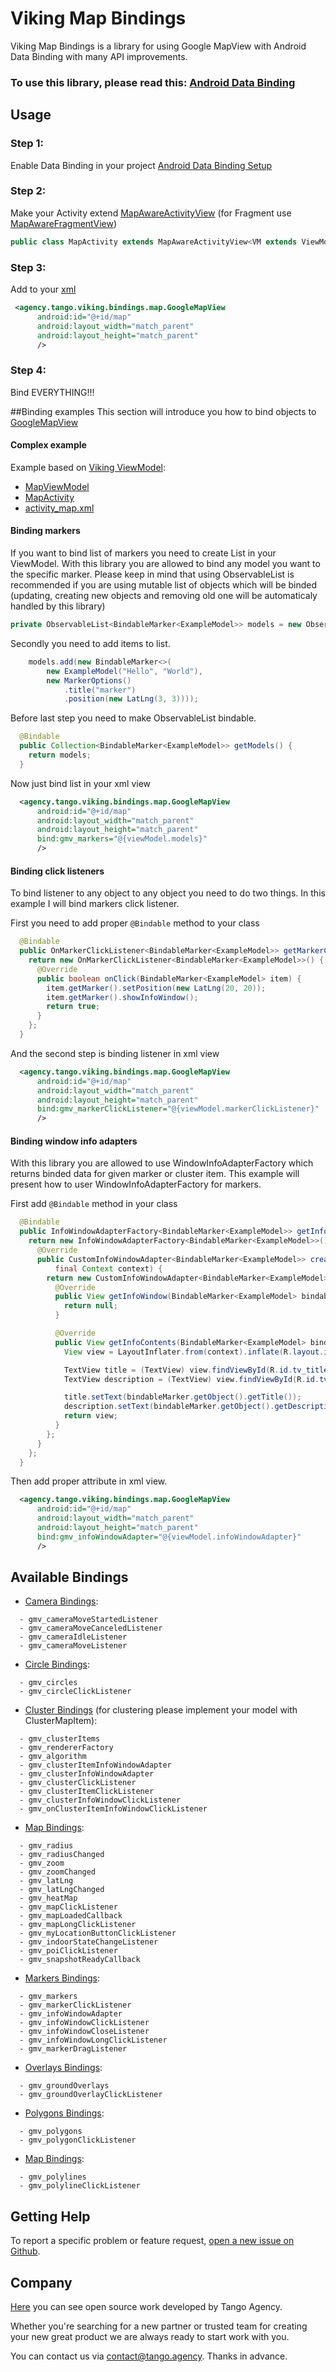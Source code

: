 # Viking Map Bindings
Viking Map Bindings is a library for using Google MapView with Android Data Binding with many API improvements.

### To use this library, please read this: [Android Data Binding]
## Usage 

### Step 1:

Enable Data Binding in your project [Android Data Binding Setup]
### Step 2:
Make your Activity extend  [MapAwareActivityView] (for Fragment use [MapAwareFragmentView])
```java
public class MapActivity extends MapAwareActivityView<VM extends ViewModel, VD extends ViewDataBinding>
```
### Step 3:
Add to your [xml][GoogleMapView]
```xml
 <agency.tango.viking.bindings.map.GoogleMapView
      android:id="@+id/map"
      android:layout_width="match_parent"
      android:layout_height="match_parent"
      />
```
### Step 4:
Bind EVERYTHING!!!

##Binding examples
This section will introduce you how to bind objects to [GoogleMapView]
#### Complex example
Example based on [Viking ViewModel]:
- [MapViewModel]
- [MapActivity]
- [activity_map.xml]

#### Binding markers
If you want to bind list of markers you need to create List in your ViewModel. With this library you are allowed to bind any model you want to the specific marker. Please keep in mind that using ObservableList is recommended if you are using mutable list of objects which will be binded (updating, creating new objects and removing old one will be automaticaly handled by this library)

```java
private ObservableList<BindableMarker<ExampleModel>> models = new ObservableArrayList<>();
```
Secondly you need to add items to list.
```java
    models.add(new BindableMarker<>(
        new ExampleModel("Hello", "World"),
        new MarkerOptions()
            .title("marker")
            .position(new LatLng(3, 3))));
```
Before last step you need to make ObservableList bindable.
```java
  @Bindable
  public Collection<BindableMarker<ExampleModel>> getModels() {
    return models;
  }
```
Now just bind list in your xml view
```xml
  <agency.tango.viking.bindings.map.GoogleMapView
      android:id="@+id/map"
      android:layout_width="match_parent"
      android:layout_height="match_parent"
      bind:gmv_markers="@{viewModel.models}"
      />
```

#### Binding click listeners
To bind listener to any object to any object you need to do two things. In this example I will bind markers click listener.

First you need to add proper ```@Bindable``` method to your class
```java
  @Bindable
  public OnMarkerClickListener<BindableMarker<ExampleModel>> getMarkerClickListener() {
    return new OnMarkerClickListener<BindableMarker<ExampleModel>>() {
      @Override
      public boolean onClick(BindableMarker<ExampleModel> item) {
        item.getMarker().setPosition(new LatLng(20, 20));
        item.getMarker().showInfoWindow();
        return true;
      }
    };
  }
```
And the second step is binding listener in xml view
```xml
  <agency.tango.viking.bindings.map.GoogleMapView
      android:id="@+id/map"
      android:layout_width="match_parent"
      android:layout_height="match_parent"
      bind:gmv_markerClickListener="@{viewModel.markerClickListener}"
      />
```

#### Binding window info adapters
With this library you are allowed to use WindowInfoAdapterFactory which returns binded data for given marker or cluster item. This example will present how to user WindowInfoAdapterFactory for markers.

First add ```@Bindable``` method in your class
```java
  @Bindable
  public InfoWindowAdapterFactory<BindableMarker<ExampleModel>> getInfoWindowAdapter() {
    return new InfoWindowAdapterFactory<BindableMarker<ExampleModel>>() {
      @Override
      public CustomInfoWindowAdapter<BindableMarker<ExampleModel>> createInfoWindowAdapter(
          final Context context) {
        return new CustomInfoWindowAdapter<BindableMarker<ExampleModel>>() {
          @Override
          public View getInfoWindow(BindableMarker<ExampleModel> bindableMarker) {
            return null;
          }

          @Override
          public View getInfoContents(BindableMarker<ExampleModel> bindableMarker) {
            View view = LayoutInflater.from(context).inflate(R.layout.info_window, null);

            TextView title = (TextView) view.findViewById(R.id.tv_title);
            TextView description = (TextView) view.findViewById(R.id.tv_description);

            title.setText(bindableMarker.getObject().getTitle());
            description.setText(bindableMarker.getObject().getDescription());
            return view;
          }
        };
      }
    };
  }
```
Then add proper attribute in xml view.
```xml
  <agency.tango.viking.bindings.map.GoogleMapView
      android:id="@+id/map"
      android:layout_width="match_parent"
      android:layout_height="match_parent"
      bind:gmv_infoWindowAdapter="@{viewModel.infoWindowAdapter}"
      />
```

## Available Bindings
- [Camera Bindings]:

```
  - gmv_cameraMoveStartedListener
  - gmv_cameraMoveCanceledListener
  - gmv_cameraIdleListener
  - gmv_cameraMoveListener
```
- [Circle Bindings]:

```
  - gmv_circles
  - gmv_circleClickListener
```
- [Cluster Bindings]  (for clustering please implement your model with ClusterMapItem):

```
  - gmv_clusterItems
  - gmv_rendererFactory
  - gmv_algorithm
  - gmv_clusterItemInfoWindowAdapter
  - gmv_clusterInfoWindowAdapter
  - gmv_clusterClickListener
  - gmv_clusterItemClickListener
  - gmv_clusterInfoWindowClickListener
  - gmv_onClusterItemInfoWindowClickListener
```
- [Map Bindings]:

```
  - gmv_radius
  - gmv_radiusChanged
  - gmv_zoom
  - gmv_zoomChanged
  - gmv_latLng
  - gmv_latLngChanged
  - gmv_heatMap
  - gmv_mapClickListener
  - gmv_mapLoadedCallback
  - gmv_mapLongClickListener
  - gmv_myLocationButtonClickListener
  - gmv_indoorStateChangeListener
  - gmv_poiClickListener
  - gmv_snapshotReadyCallback
```
- [Markers Bindings]:

```
  - gmv_markers
  - gmv_markerClickListener
  - gmv_infoWindowAdapter
  - gmv_infoWindowClickListener
  - gmv_infoWindowCloseListener
  - gmv_infoWindowLongClickListener
  - gmv_markerDragListener
```
- [Overlays Bindings]:

```
  - gmv_groundOverlays
  - gmv_groundOverlayClickListener
```
- [Polygons Bindings]:

```
  - gmv_polygons
  - gmv_polygonClickListener
```
- [Map Bindings]:

```
  - gmv_polylines
  - gmv_polylineClickListener
```

## Getting Help
To report a specific problem or feature request, [open a new issue on Github].

## Company
[Here](https://github.com/TangoAgency/) you can see open source work developed by Tango Agency.

Whether you're searching for a new partner or trusted team for creating your new great product we are always ready to start work with you.

You can contact us via contact@tango.agency.
Thanks in advance.

[Android Data Binding]: <https://developer.android.com/topic/libraries/data-binding/index.html>
[Android Data Binding Setup]: <https://developer.android.com/topic/libraries/data-binding/index.html#build_environment>
[open a new issue on Github]: <https://github.com/TangoAgency/Viking/issues/new>
[MapAwareActivityView]: <https://github.com/TangoAgency/Viking/blob/feature/map-bindings/viking-map-aware-views/src/main/java/net/droidlabs/vikingmap/views/MapAwareActivityView.java>
[MapAwareFragmentView]: <https://github.com/TangoAgency/Viking/blob/feature/map-bindings/viking-map-aware-views/src/main/java/net/droidlabs/vikingmap/views/MapAwareFragmentView.java>
[Camera Bindings]: <https://github.com/TangoAgency/Viking/blob/feature/map-bindings/viking-mapbindings/src/main/java/agency/tango/viking/bindings/map/bindings/CameraBindings.java>
[Circle Bindings]: <https://github.com/TangoAgency/Viking/blob/feature/map-bindings/viking-mapbindings/src/main/java/agency/tango/viking/bindings/map/bindings/CircleBindings.java>
[Cluster Bindings]: <https://github.com/TangoAgency/Viking/blob/feature/map-bindings/viking-mapbindings/src/main/java/agency/tango/viking/bindings/map/bindings/ClusterBindings.java>
[Map Bindings]: <https://github.com/TangoAgency/Viking/blob/feature/map-bindings/viking-mapbindings/src/main/java/agency/tango/viking/bindings/map/bindings/MapBindings.java>
[Markers Bindings]: <https://github.com/TangoAgency/Viking/blob/feature/map-bindings/viking-mapbindings/src/main/java/agency/tango/viking/bindings/map/bindings/MarkerBindings.java>
[Overlays Bindings]: <https://github.com/TangoAgency/Viking/blob/feature/map-bindings/viking-mapbindings/src/main/java/agency/tango/viking/bindings/map/bindings/OverlaysBindings.java>
[Polygons Bindings]: <https://github.com/TangoAgency/Viking/blob/feature/map-bindings/viking-mapbindings/src/main/java/agency/tango/viking/bindings/map/bindings/PolygonBindings.java>
[Polyline Bindings]: <https://github.com/TangoAgency/Viking/blob/feature/map-bindings/viking-mapbindings/src/main/java/agency/tango/viking/bindings/map/bindings/PolylineBindings.java>
[xml]: <https://github.com/TangoAgency/Viking/blob/feature/map-bindings/example/src/main/res/layout/activity_map.xml>
[GoogleMapView]: <https://github.com/TangoAgency/Viking/blob/feature/map-bindings/viking-mapbindings/src/main/java/agency/tango/viking/bindings/map/GoogleMapView.java>
[MapViewModel]: <https://github.com/TangoAgency/Viking/blob/feature/map-bindings/example/src/main/java/agency/tango/viking/example/MapViewModel.java>
[MapActivity]: <https://github.com/TangoAgency/Viking/blob/feature/map-bindings/example/src/main/java/agency/tango/viking/example/MapActivity.java>
[activity_map.xml]: <https://github.com/TangoAgency/Viking/blob/feature/map-bindings/example/src/main/res/layout/activity_map.xml>
[Viking ViewModel]: <https://github.com/TangoAgency/Viking/tree/master/viking-viewmodel>